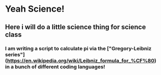 # Yeah Science!
## Here i will do a little science thing for science class
### I am writing a script to calculate pi via the ["Gregory-Leibniz series"] (https://en.wikipedia.org/wiki/Leibniz_formula_for_%CF%80) in a bunch of different coding languages!


